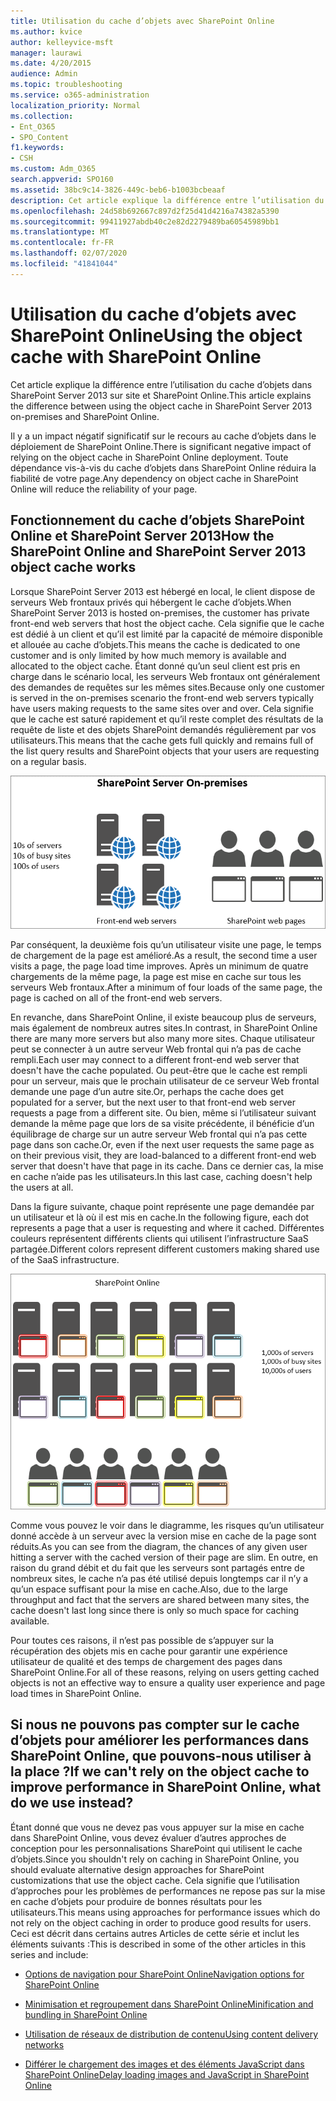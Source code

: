 ```yaml
---
title: Utilisation du cache d’objets avec SharePoint Online
ms.author: kvice
author: kelleyvice-msft
manager: laurawi
ms.date: 4/20/2015
audience: Admin
ms.topic: troubleshooting
ms.service: o365-administration
localization_priority: Normal
ms.collection:
- Ent_O365
- SPO_Content
f1.keywords:
- CSH
ms.custom: Adm_O365
search.appverid: SPO160
ms.assetid: 38bc9c14-3826-449c-beb6-b1003bcbeaaf
description: Cet article explique la différence entre l’utilisation du cache d’objets dans SharePoint Server 2013 sur site et SharePoint Online.
ms.openlocfilehash: 24d58b692667c897d2f25d41d4216a74382a5390
ms.sourcegitcommit: 99411927abdb40c2e82d2279489ba60545989bb1
ms.translationtype: MT
ms.contentlocale: fr-FR
ms.lasthandoff: 02/07/2020
ms.locfileid: "41841044"
---
```

# <a name="using-the-object-cache-with-sharepoint-online"></a><span data-ttu-id="e6bf3-103">Utilisation du cache d’objets avec SharePoint Online</span><span class="sxs-lookup"><span data-stu-id="e6bf3-103">Using the object cache with SharePoint Online</span></span>

<span data-ttu-id="e6bf3-104">Cet article explique la différence entre l’utilisation du cache d’objets dans SharePoint Server 2013 sur site et SharePoint Online.</span><span class="sxs-lookup"><span data-stu-id="e6bf3-104">This article explains the difference between using the object cache in SharePoint Server 2013 on-premises and SharePoint Online.</span></span>
  
<span data-ttu-id="e6bf3-105">Il y a un impact négatif significatif sur le recours au cache d’objets dans le déploiement de SharePoint Online.</span><span class="sxs-lookup"><span data-stu-id="e6bf3-105">There is significant negative impact of relying on the object cache in SharePoint Online deployment.</span></span> <span data-ttu-id="e6bf3-106">Toute dépendance vis-à-vis du cache d’objets dans SharePoint Online réduira la fiabilité de votre page.</span><span class="sxs-lookup"><span data-stu-id="e6bf3-106">Any dependency on object cache in SharePoint Online will reduce the reliability of your page.</span></span> 
  
## <a name="how-the-sharepoint-online-and-sharepoint-server-2013-object-cache-works"></a><span data-ttu-id="e6bf3-107">Fonctionnement du cache d’objets SharePoint Online et SharePoint Server 2013</span><span class="sxs-lookup"><span data-stu-id="e6bf3-107">How the SharePoint Online and SharePoint Server 2013 object cache works</span></span>

<span data-ttu-id="e6bf3-108">Lorsque SharePoint Server 2013 est hébergé en local, le client dispose de serveurs Web frontaux privés qui hébergent le cache d’objets.</span><span class="sxs-lookup"><span data-stu-id="e6bf3-108">When SharePoint Server 2013 is hosted on-premises, the customer has private front-end web servers that host the object cache.</span></span> <span data-ttu-id="e6bf3-109">Cela signifie que le cache est dédié à un client et qu’il est limité par la capacité de mémoire disponible et allouée au cache d’objets.</span><span class="sxs-lookup"><span data-stu-id="e6bf3-109">This means the cache is dedicated to one customer and is only limited by how much memory is available and allocated to the object cache.</span></span> <span data-ttu-id="e6bf3-110">Étant donné qu’un seul client est pris en charge dans le scénario local, les serveurs Web frontaux ont généralement des demandes de requêtes sur les mêmes sites.</span><span class="sxs-lookup"><span data-stu-id="e6bf3-110">Because only one customer is served in the on-premises scenario the front-end web servers typically have users making requests to the same sites over and over.</span></span> <span data-ttu-id="e6bf3-111">Cela signifie que le cache est saturé rapidement et qu’il reste complet des résultats de la requête de liste et des objets SharePoint demandés régulièrement par vos utilisateurs.</span><span class="sxs-lookup"><span data-stu-id="e6bf3-111">This means that the cache gets full quickly and remains full of the list query results and SharePoint objects that your users are requesting on a regular basis.</span></span>
  
![Affiche le trafic et la charge vers les serveurs web frontaux locaux](media/a0d38b36-4909-4abb-8d4e-4930814bb3de.png)
  
<span data-ttu-id="e6bf3-113">Par conséquent, la deuxième fois qu’un utilisateur visite une page, le temps de chargement de la page est amélioré.</span><span class="sxs-lookup"><span data-stu-id="e6bf3-113">As a result, the second time a user visits a page, the page load time improves.</span></span> <span data-ttu-id="e6bf3-114">Après un minimum de quatre chargements de la même page, la page est mise en cache sur tous les serveurs Web frontaux.</span><span class="sxs-lookup"><span data-stu-id="e6bf3-114">After a minimum of four loads of the same page, the page is cached on all of the front-end web servers.</span></span>
  
<span data-ttu-id="e6bf3-115">En revanche, dans SharePoint Online, il existe beaucoup plus de serveurs, mais également de nombreux autres sites.</span><span class="sxs-lookup"><span data-stu-id="e6bf3-115">In contrast, in SharePoint Online there are many more servers but also many more sites.</span></span> <span data-ttu-id="e6bf3-116">Chaque utilisateur peut se connecter à un autre serveur Web frontal qui n’a pas de cache rempli.</span><span class="sxs-lookup"><span data-stu-id="e6bf3-116">Each user may connect to a different front-end web server that doesn't have the cache populated.</span></span> <span data-ttu-id="e6bf3-117">Ou peut-être que le cache est rempli pour un serveur, mais que le prochain utilisateur de ce serveur Web frontal demande une page d’un autre site.</span><span class="sxs-lookup"><span data-stu-id="e6bf3-117">Or, perhaps the cache does get populated for a server, but the next user to that front-end web server requests a page from a different site.</span></span> <span data-ttu-id="e6bf3-118">Ou bien, même si l’utilisateur suivant demande la même page que lors de sa visite précédente, il bénéficie d’un équilibrage de charge sur un autre serveur Web frontal qui n’a pas cette page dans son cache.</span><span class="sxs-lookup"><span data-stu-id="e6bf3-118">Or, even if the next user requests the same page as on their previous visit, they are load-balanced to a different front-end web server that doesn't have that page in its cache.</span></span> <span data-ttu-id="e6bf3-119">Dans ce dernier cas, la mise en cache n’aide pas les utilisateurs.</span><span class="sxs-lookup"><span data-stu-id="e6bf3-119">In this last case, caching doesn't help the users at all.</span></span>
  
<span data-ttu-id="e6bf3-120">Dans la figure suivante, chaque point représente une page demandée par un utilisateur et là où il est mis en cache.</span><span class="sxs-lookup"><span data-stu-id="e6bf3-120">In the following figure, each dot represents a page that a user is requesting and where it cached.</span></span> <span data-ttu-id="e6bf3-121">Différentes couleurs représentent différents clients qui utilisent l’infrastructure SaaS partagée.</span><span class="sxs-lookup"><span data-stu-id="e6bf3-121">Different colors represent different customers making shared use of the SaaS infrastructure.</span></span>
  
![Affiche les résultats de la mise en cache d’objets dans SharePoint Online](media/25d04011-ef83-4cb7-9e04-a6ed490f63c3.png)
  
<span data-ttu-id="e6bf3-123">Comme vous pouvez le voir dans le diagramme, les risques qu’un utilisateur donné accède à un serveur avec la version mise en cache de la page sont réduits.</span><span class="sxs-lookup"><span data-stu-id="e6bf3-123">As you can see from the diagram, the chances of any given user hitting a server with the cached version of their page are slim.</span></span> <span data-ttu-id="e6bf3-124">En outre, en raison du grand débit et du fait que les serveurs sont partagés entre de nombreux sites, le cache n’a pas été utilisé depuis longtemps car il n’y a qu’un espace suffisant pour la mise en cache.</span><span class="sxs-lookup"><span data-stu-id="e6bf3-124">Also, due to the large throughput and fact that the servers are shared between many sites, the cache doesn't last long since there is only so much space for caching available.</span></span>
  
<span data-ttu-id="e6bf3-125">Pour toutes ces raisons, il n’est pas possible de s’appuyer sur la récupération des objets mis en cache pour garantir une expérience utilisateur de qualité et des temps de chargement des pages dans SharePoint Online.</span><span class="sxs-lookup"><span data-stu-id="e6bf3-125">For all of these reasons, relying on users getting cached objects is not an effective way to ensure a quality user experience and page load times in SharePoint Online.</span></span>
  
## <a name="if-we-cant-rely-on-the-object-cache-to-improve-performance-in-sharepoint-online-what-do-we-use-instead"></a><span data-ttu-id="e6bf3-126">Si nous ne pouvons pas compter sur le cache d’objets pour améliorer les performances dans SharePoint Online, que pouvons-nous utiliser à la place ?</span><span class="sxs-lookup"><span data-stu-id="e6bf3-126">If we can't rely on the object cache to improve performance in SharePoint Online, what do we use instead?</span></span>

<span data-ttu-id="e6bf3-127">Étant donné que vous ne devez pas vous appuyer sur la mise en cache dans SharePoint Online, vous devez évaluer d’autres approches de conception pour les personnalisations SharePoint qui utilisent le cache d’objets.</span><span class="sxs-lookup"><span data-stu-id="e6bf3-127">Since you shouldn't rely on caching in SharePoint Online, you should evaluate alternative design approaches for SharePoint customizations that use the object cache.</span></span> <span data-ttu-id="e6bf3-128">Cela signifie que l’utilisation d’approches pour les problèmes de performances ne repose pas sur la mise en cache d’objets pour produire de bonnes résultats pour les utilisateurs.</span><span class="sxs-lookup"><span data-stu-id="e6bf3-128">This means using approaches for performance issues which do not rely on the object caching in order to produce good results for users.</span></span> <span data-ttu-id="e6bf3-129">Ceci est décrit dans certains autres Articles de cette série et inclut les éléments suivants :</span><span class="sxs-lookup"><span data-stu-id="e6bf3-129">This is described in some of the other articles in this series and include:</span></span>
  
- [<span data-ttu-id="e6bf3-130">Options de navigation pour SharePoint Online</span><span class="sxs-lookup"><span data-stu-id="e6bf3-130">Navigation options for SharePoint Online</span></span>](navigation-options-for-sharepoint-online.md)
    
- [<span data-ttu-id="e6bf3-131">Minimisation et regroupement dans SharePoint Online</span><span class="sxs-lookup"><span data-stu-id="e6bf3-131">Minification and bundling in SharePoint Online</span></span>](minification-and-bundling-in-sharepoint-online.md)
    
- [<span data-ttu-id="e6bf3-132">Utilisation de réseaux de distribution de contenu</span><span class="sxs-lookup"><span data-stu-id="e6bf3-132">Using content delivery networks</span></span>](using-content-delivery-networks-with-sharepoint-online.md)
    
- [<span data-ttu-id="e6bf3-133">Différer le chargement des images et des éléments JavaScript dans SharePoint Online</span><span class="sxs-lookup"><span data-stu-id="e6bf3-133">Delay loading images and JavaScript in SharePoint Online</span></span>](delay-loading-images-and-javascript-in-sharepoint-online.md)
    

